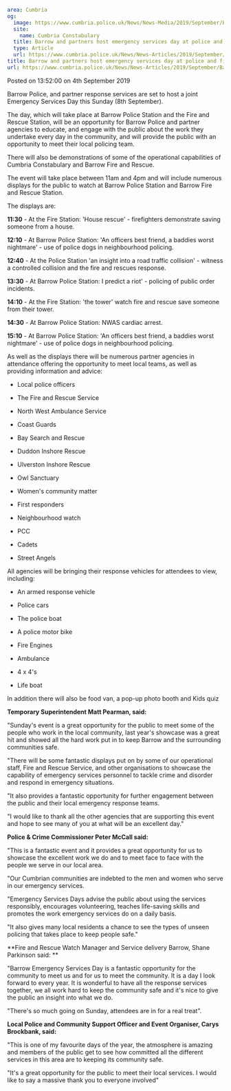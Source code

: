 ```yaml
area: Cumbria
og:
  image: https://www.cumbria.police.uk/News/News-Media/2019/September/BESD-Cropped-380x240.jpg
  site:
    name: Cumbria Constabulary
  title: Barrow and partners host emergency services day at police and fire station
  type: Article
  url: https://www.cumbria.police.uk/News/News-Articles/2019/September/Barrow-and-partners-host-emergency-services-day-at-police-and-fire-station.aspx
title: Barrow and partners host emergency services day at police and fire station
url: https://www.cumbria.police.uk/News/News-Articles/2019/September/Barrow-and-partners-host-emergency-services-day-at-police-and-fire-station.aspx
```

Posted on 13:52:00 on 4th September 2019

Barrow Police, and partner response services are set to host a joint Emergency Services Day this Sunday (8th September).

The day, which will take place at Barrow Police Station and the Fire and Rescue Station, will be an opportunity for Barrow Police and partner agencies to educate, and engage with the public about the work they undertake every day in the community, and will provide the public with an opportunity to meet their local policing team.

There will also be demonstrations of some of the operational capabilities of Cumbria Constabulary and Barrow Fire and Rescue.

The event will take place between 11am and 4pm and will include numerous displays for the public to watch at Barrow Police Station and Barrow Fire and Rescue Station.

The displays are:

**11:30** - At the Fire Station: 'House rescue' - firefighters demonstrate saving someone from a house.

**12:10** - At Barrow Police Station: 'An officers best friend, a baddies worst nightmare' - use of police dogs in neighbourhood policing.

**12:40** - At the Police Station 'an insight into a road traffic collision' - witness a controlled collision and the fire and rescues response.

**13:30** - At Barrow Police Station: I predict a riot' - policing of public order incidents.

**14:10** - At the Fire Station: 'the tower' watch fire and rescue save someone from their tower.

**14:30** - At Barrow Police Station: NWAS cardiac arrest.

**15:10** - At Barrow Police Station: 'An officers best friend, a baddies worst nightmare' - use of police dogs in neighbourhood policing.

As well as the displays there will be numerous partner agencies in attendance offering the opportunity to meet local teams, as well as providing information and advice:

* Local police officers

* The Fire and Rescue Service

* North West Ambulance Service

* Coast Guards

* Bay Search and Rescue

* Duddon Inshore Rescue

* Ulverston Inshore Rescue

* Owl Sanctuary

* Women's community matter

* First responders

* Neighbourhood watch

* PCC

* Cadets

* Street Angels

All agencies will be bringing their response vehicles for attendees to view, including:

* An armed response vehicle

* Police cars

* The police boat

* A police motor bike

* Fire Engines

* Ambulance

* 4 x 4's

* Life boat

In addition there will also be food van, a pop-up photo booth and Kids quiz

**Temporary Superintendent Matt Pearman, said:**

 "Sunday's event is a great opportunity for the public to meet some of the people who work in the local community, last year's showcase was a great hit and showed all the hard work put in to keep Barrow and the surrounding communities safe.

"There will be some fantastic displays put on by some of our operational staff, Fire and Rescue Service, and other organisations to showcase the capability of emergency services personnel to tackle crime and disorder and respond in emergency situations.

"It also provides a fantastic opportunity for further engagement between the public and their local emergency response teams.

"I would like to thank all the other agencies that are supporting this event and hope to see many of you at what will be an excellent day."

**Police & Crime Commissioner Peter McCall said:**

"This is a fantastic event and it provides a great opportunity for us to showcase the excellent work we do and to meet face to face with the people we serve in our local area.

"Our Cumbrian communities are indebted to the men and women who serve in our emergency services.

"Emergency Services Days advise the public about using the services responsibly, encourages volunteering, teaches life-saving skills and promotes the work emergency services do on a daily basis.

"It also gives many local residents a chance to see the types of unseen policing that takes place to keep people safe."

**Fire and Rescue Watch Manager and Service delivery Barrow, Shane Parkinson said: **

"Barrow Emergency Services Day is a fantastic opportunity for the community to meet us and for us to meet the community. It is a day I look forward to every year. It is wonderful to have all the response services together, we all work hard to keep the community safe and it's nice to give the public an insight into what we do.

"There's so much going on Sunday, attendees are in for a real treat".

**Local Police and Community Support Officer and Event Organiser, Carys Brockbank, said:**

"This is one of my favourite days of the year, the atmosphere is amazing and members of the public get to see how committed all the different services in this area are to keeping its community safe.

"It's a great opportunity for the public to meet their local services. I would like to say a massive thank you to everyone involved"
